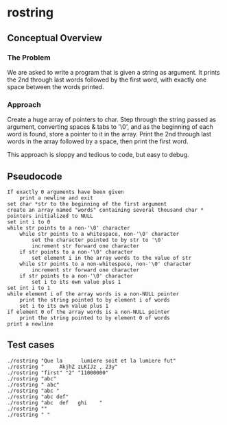 # rostring

## Conceptual Overview
### The Problem
We are asked to write a program that is given a string as argument. It prints the 2nd through last words followed by the first word, with exactly one space between the words printed.

### Approach
Create a huge array of pointers to char. Step through the string passed as argument, converting spaces & tabs to '\0', and as the beginning of each word is found, store a pointer to it in the array. Print the 2nd through last words in the array followed by a space, then print the first word.

This approach is sloppy and tedious to code, but easy to debug.

## Pseudocode
```
If exactly 0 arguments have been given
	print a newline and exit
set char *str to the beginning of the first argument
create an array named "words" containing several thousand char * pointers initialized to NULL
set int i to 0
while str points to a non-'\0' character
	while str points to a whitespace, non-'\0' character
		set the character pointed to by str to '\0'
		increment str forward one character
	if str points to a non-'\0' character
		set element i in the array words to the value of str
	while str points to a non-whitespace, non-'\0' character
		increment str forward one character
	if str points to a non-'\0' character
		set i to its own value plus 1
set int i to 1
while element i of the array words is a non-NULL pointer
	print the string pointed to by element i of words
	set i to its own value plus 1
if element 0 of the array words is a non-NULL pointer
	print the string pointed to by element 0 of words
print a newline
```

## Test cases
```
./rostring "Que la      lumiere soit et la lumiere fut"
./rostring "     AkjhZ zLKIJz , 23y"
./rostring "first" "2" "11000000"
./rostring "abc"
./rostring " abc"
./rostring "abc "
./rostring "abc def"
./rostring "abc  def   ghi    "
./rostring ""
./rostring " "
```
